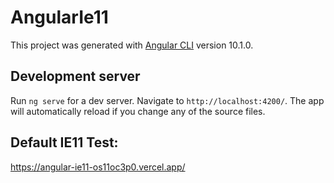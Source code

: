 # AngularIe11

This project was generated with [Angular CLI](https://github.com/angular/angular-cli) version 10.1.0.

## Development server

Run `ng serve` for a dev server. Navigate to `http://localhost:4200/`. The app will automatically reload if you change any of the source files.

## Default IE11 Test:

https://angular-ie11-os11oc3p0.vercel.app/